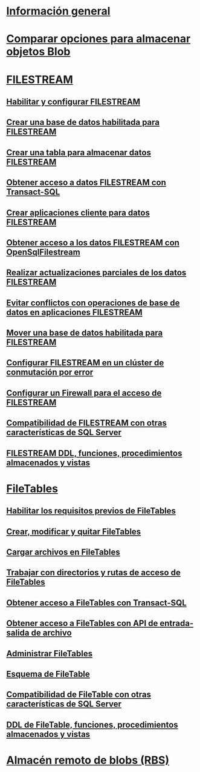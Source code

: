 # [Información general](binary-large-object-blob-data-sql-server.md)  
# [Comparar opciones para almacenar objetos Blob](compare-options-for-storing-blobs-sql-server.md)  
# [FILESTREAM](filestream-sql-server.md)  
## [Habilitar y configurar FILESTREAM](enable-and-configure-filestream.md)  
## [Crear una base de datos habilitada para FILESTREAM](create-a-filestream-enabled-database.md)  
## [Crear una tabla para almacenar datos FILESTREAM](create-a-table-for-storing-filestream-data.md)  
## [Obtener acceso a datos FILESTREAM con Transact-SQL](access-filestream-data-with-transact-sql.md)  
## [Crear aplicaciones cliente para datos FILESTREAM](create-client-applications-for-filestream-data.md)  
## [Obtener acceso a los datos FILESTREAM con OpenSqlFilestream](access-filestream-data-with-opensqlfilestream.md)  
## [Realizar actualizaciones parciales de los datos FILESTREAM](make-partial-updates-to-filestream-data.md)  
## [Evitar conflictos con operaciones de base de datos en aplicaciones FILESTREAM](avoid-conflicts-with-database-operations-in-filestream-applications.md)  
## [Mover una base de datos habilitada para FILESTREAM](move-a-filestream-enabled-database.md)  
## [Configurar FILESTREAM en un clúster de conmutación por error](set-up-filestream-on-a-failover-cluster.md)  
## [Configurar un Firewall para el acceso de FILESTREAM](configure-a-firewall-for-filestream-access.md)  
## [Compatibilidad de FILESTREAM con otras características de SQL Server](filestream-compatibility-with-other-sql-server-features.md)  
## [FILESTREAM DDL, funciones, procedimientos almacenados y vistas](filestream-ddl-functions-stored-procedures-and-views.md)  
# [FileTables](filetables-sql-server.md)  
## [Habilitar los requisitos previos de FileTables](enable-the-prerequisites-for-filetable.md)  
## [Crear, modificar y quitar FileTables](create-alter-and-drop-filetables.md)  
## [Cargar archivos en FileTables](load-files-into-filetables.md)  
## [Trabajar con directorios y rutas de acceso de FileTables](work-with-directories-and-paths-in-filetables.md)  
## [Obtener acceso a FileTables con Transact-SQL](access-filetables-with-transact-sql.md)  
## [Obtener acceso a FileTables con API de entrada-salida de archivo](access-filetables-with-file-input-output-apis.md)  
## [Administrar FileTables](manage-filetables.md)  
## [Esquema de FileTable](filetable-schema.md)  
## [Compatibilidad de FileTable con otras características de SQL Server](filetable-compatibility-with-other-sql-server-features.md)  
## [DDL de FileTable, funciones, procedimientos almacenados y vistas](filetable-ddl-functions-stored-procedures-and-views.md)  
# [Almacén remoto de blobs (RBS)](remote-blob-store-rbs-sql-server.md)  
